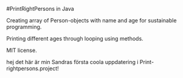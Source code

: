 #PrintRightPersons in Java

Creating array of Person-objects with name and age for sustainable programming.

Printing different ages through looping using methods.


MIT license.








hej det här är min Sandras första coola uppdatering i Print-rightpersons.project!
